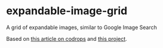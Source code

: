 expandable-image-grid
=====================

A grid of expandable images, similar to Google Image Search

Based on [this article on codrops](http://tympanus.net/codrops/?p=14530) and [this project](https://github.com/codrops/ThumbnailGridExpandingPreview/blob/master/README.md).
